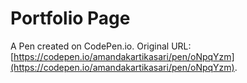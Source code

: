 # Portfolio Page

A Pen created on CodePen.io. Original URL: [https://codepen.io/amandakartikasari/pen/oNpqYzm](https://codepen.io/amandakartikasari/pen/oNpqYzm).


